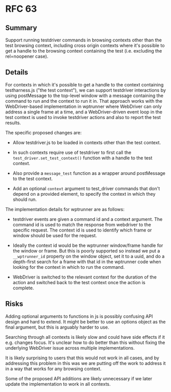 # RFC 63

## Summary
Support running testdriver commands in browsing contexts other than
the test browsing context, including cross origin contexts where it's
possible to get a handle to the browsing context containing the test
(i.e. excluding the rel=noopener case).

## Details

For contexts in which it's possible to get a handle to the context
containing testharness.js ("the test context"), we can support
testdriver interactions by using postMessage to the top-level window
with a message containing the command to run and the context to run it
in. That approach works with the WebDriver-based implementation in
wptrunner where WebDriver can only address a single frame at a time,
and a WebDriver-driven event loop in the test context is used to
invoke testdriver actions and also to report the test results.

The specific proposed changes are:

* Allow testdriver.js to be loaded in contexts other than the test
  context.

* In such contexts require use of testdriver to first call the
  `test_driver.set_test_context()` function with a handle to the test
  context.

* Also provide a `message_test` function as a wrapper around
  postMessage to the test context.

* Add an optional `context` argument to test_driver commands that
  don't depend on a provided element, to specify the context in which
  they should run.

The implementation details for wptrunner are as follows:

* testdriver events are given a command id and a context argument. The
  command id is used to match the response from webdriver to the
  specific request. The context id is used to identify which frame or
  window should be used for the request.

* Ideally the context id would be the wptrunner window/frame handle
  for the window or frame. But this is poorly supported so instead we
  put a `__wptrunner_id` property on the window object, set it to a
  uuid, and do a depth-first search for a frame with that id in the
  wptrunner code when looking for the context in which to run the
  command.

* WebDriver is switched to the relevant context for the duration of
  the action and switched back to the test context once the action is
  complete.

## Risks

Adding optional arguments to functions in js is possibly confusing API
design and hard to extend. It might be better to use an options object
as the final argument, but this is arguably harder to use.

Searching through all contexts is likely slow and could have side
effects if it e.g. changes focus. It's unclear how to do better than
this without fixing the underlying WebDriver issue across multiple
implementations.

It is likely surprising to users that this would not work in all
cases, and by addressing this problem in this was we are putting off
the work to address it in a way that works for any browsing context.

Some of the proposed API additions are likely unnecessary if we later
update the implementation to work in all contexts.
